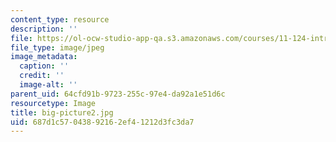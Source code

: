 ```yaml
---
content_type: resource
description: ''
file: https://ol-ocw-studio-app-qa.s3.amazonaws.com/courses/11-124-introduction-to-education-looking-forward-and-looking-back-on-education-fall-2011/687d1c57043892162ef41212d3fc3da7_big-picture2.jpg
file_type: image/jpeg
image_metadata:
  caption: ''
  credit: ''
  image-alt: ''
parent_uid: 64cfd91b-9723-255c-97e4-da92a1e51d6c
resourcetype: Image
title: big-picture2.jpg
uid: 687d1c57-0438-9216-2ef4-1212d3fc3da7
---
```

